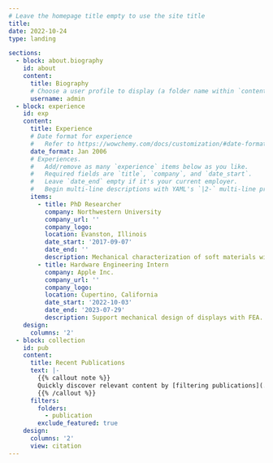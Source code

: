 ```yaml
---
# Leave the homepage title empty to use the site title
title:
date: 2022-10-24
type: landing

sections:
  - block: about.biography
    id: about
    content:
      title: Biography
      # Choose a user profile to display (a folder name within `content/authors/`)
      username: admin
  - block: experience
    id: exp
    content:
      title: Experience
      # Date format for experience
      #   Refer to https://wowchemy.com/docs/customization/#date-format
      date_format: Jan 2006
      # Experiences.
      #   Add/remove as many `experience` items below as you like.
      #   Required fields are `title`, `company`, and `date_start`.
      #   Leave `date_end` empty if it's your current employer.
      #   Begin multi-line descriptions with YAML's `|2-` multi-line prefix.
      items:
        - title: PhD Researcher
          company: Northwestern University
          company_url: ''
          company_logo: 
          location: Evanston, Illinois
          date_start: '2017-09-07'
          date_end: ''
          description: Mechanical characterization of soft materials with optical coherence elastography.
        - title: Hardware Engineering Intern
          company: Apple Inc.
          company_url: ''
          company_logo: 
          location: Cupertino, California
          date_start: '2022-10-03'
          date_end: '2023-07-29'
          description: Support mechanical design of displays with FEA. Focusing on vibration related topics.
    design:
      columns: '2'
  - block: collection
    id: pub
    content:
      title: Recent Publications
      text: |-
        {{% callout note %}}
        Quickly discover relevant content by [filtering publications](./publication/).
        {{% /callout %}}
      filters:
        folders:
          - publication
        exclude_featured: true
    design:
      columns: '2'
      view: citation
---
```

